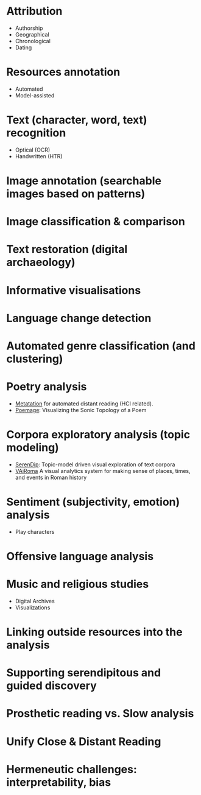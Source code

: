 
# Attribution 
 * Αuthorship
 * Geographical
 * Chronological
 * Dating

# Resources annotation
* Automated
* Model-assisted

# Text (character, word, text) recognition
 * Optical (OCR)
 * Handwritten (HTR)

# Image annotation (searchable images based on patterns)

# Image classification & comparison

# Text restoration (digital archaeology)

# Informative visualisations

# Language change detection

# Automated genre classification (and clustering)

# Poetry analysis
  * [Metatation](https://dl.acm.org/doi/10.1145/3131609) for automated distant reading (HCI related).
  * [Poemage](https://www.cs.utah.edu/~miriah/publications/poemage.pdf): Visualizing the Sonic Topology of a Poem

# Corpora exploratory analysis (topic modeling)
  * [SerenDip](https://graphics.cs.wisc.edu/Papers/2014/AKVWG14/Preprint.pdf): Topic-model driven visual exploration of text corpora
  * [VAiRoma](https://www.researchgate.net/publication/282526444_VAiRoma_A_Visual_Analytics_System_for_Making_Sense_of_Places_Times_and_Events_in_Roman_History) A visual analytics system for making sense of places, times, and events in Roman history

# Sentiment (subjectivity, emotion) analysis
 * Play characters

# Offensive language analysis

# Music and religious studies
 * Digital Archives 
 * Visualizations

# Linking outside resources into the analysis
# Supporting serendipitous and guided discovery
# Prosthetic reading vs. Slow analysis
# Unify Close & Distant Reading  
# Hermeneutic challenges: interpretability, bias
